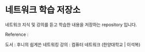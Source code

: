 # 네트워크 학습 저장소

네트워크 지식 및 강의를 듣고 학습한 내용을 저장하는 repository 입니다.

Reference :

도서 : 후니의 쉽게쓴 네트워킹
강의 : 컴퓨터 네트워크 (한양대학교 | 이석복)
